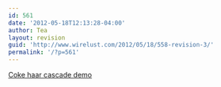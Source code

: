 ```yaml
---
id: 561
date: '2012-05-18T12:13:28-04:00'
author: Tea
layout: revision
guid: 'http://www.wirelust.com/2012/05/18/558-revision-3/'
permalink: '/?p=561'
---
```


[Coke haar cascade demo](http://www.youtube.com/watch?v=1DTg3YzDA2g&feature=plcp)